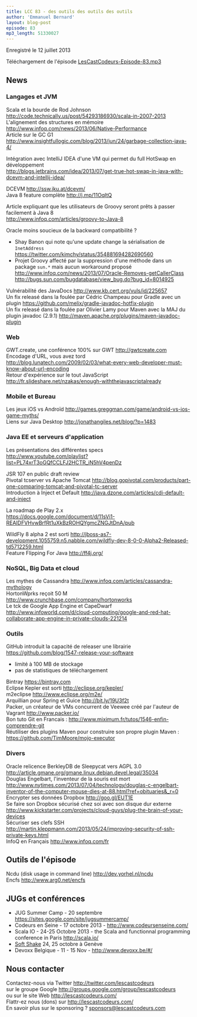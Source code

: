 ```yaml
---
title: LCC 83 - des outils des outils des outils
author: 'Emmanuel Bernard'
layout: blog-post
episode: 83
mp3_length: 51330027
---
```

Enregistré le 12 juillet 2013

Téléchargement de l'épisode [LesCastCodeurs-Episode-83.mp3](http://traffic.libsyn.com/lescastcodeurs/LesCastCodeurs-Episode-83.mp3)

## News

### Langages et JVM

Scala et la bourde de Rod Johnson <http://code.technically.us/post/54293186930/scala-in-2007-2013>  
L'alignement des structures en mémoire <http://www.infoq.com/news/2013/06/Native-Performance>  
Article sur le GC G1 <http://www.insightfullogic.com/blog/2013/jun/24/garbage-collection-java-4/>  

Intégration avec IntelliJ IDEA d'une VM qui permet du full HotSwap en développement  
<http://blogs.jetbrains.com/idea/2013/07/get-true-hot-swap-in-java-with-dcevm-and-intellij-idea/>  

DCEVM <http://ssw.jku.at/dcevm/>  
Java 8 feature complète <http://j.mp/11OqItQ>  

Article expliquant que les utilisateurs de Groovy seront prêts à passer facilement à Java 8  
<http://www.infoq.com/articles/groovy-to-Java-8>  

Oracle moins soucieux de la backward compatibilité ?

- Shay Banon qui note qu'une update change la sérialisation de `InetAddress`  
<https://twitter.com/kimchy/status/354881694282690560>
- Projet Groovy affecté par la suppression d'une méthode dans un package `sun.*` mais aucun workaround proposé  
<http://www.infoq.com/news/2013/07/Oracle-Removes-getCallerClass>  
<http://bugs.sun.com/bugdatabase/view_bug.do?bug_id=8014925>

Vulnérabilité des JavaDocs <http://www.kb.cert.org/vuls/id/225657>  
Un fix releasé dans la foulée par Cédric Champeau pour Gradle avec un plugin <https://github.com/melix/gradle-javadoc-hotfix-plugin>  
Un fix releasé dans la foulée par Olivier Lamy pour Maven avec la MAJ du plugin javadoc (2.9.1) <http://maven.apache.org/plugins/maven-javadoc-plugin>  

### Web

GWT.create, une conférence 100% sur GWT <http://gwtcreate.com>  
Encodage d'URL, vous avez tord <http://blog.lunatech.com/2009/02/03/what-every-web-developer-must-know-about-url-encoding>  
Retour d'expérience sur le tout JavaScript <http://fr.slideshare.net/nzakas/enough-withthejavascriptalready>  

### Mobile et Bureau

Les jeux iOS vs Androïd <http://games.greggman.com/game/android-vs-ios-game-myths/>  
Liens sur Java Desktop <http://jonathangiles.net/blog/?p=1483>  

### Java EE et serveurs d'application

Les présentations des différentes specs  
<http://www.youtube.com/playlist?list=PL74xrT3oGQfCCLFJ2HCTR_iN5hV4penDz>

JSR 107 en public draft review  
Pivotal tcserver vs Apache Tomcat <http://blog.gopivotal.com/products/part-one-comparing-tomcat-and-pivotal-tc-server>  
Introduction à Inject et Default <http://java.dzone.com/articles/cdi-default-and-inject>  

La roadmap de Play 2.x  
<https://docs.google.com/document/d/11sVi1-REAIDFVHvwBrfRt1uXkBzROHQYgmcZNGJtDnA/pub>

WildFly 8 alpha 2 est sorti <http://jboss-as7-development.1055759.n5.nabble.com/wildfly-dev-8-0-0-Alpha2-Released-td5712259.html>  
Feature Flipping For Java <http://ff4j.org/>

### NoSQL, Big Data et cloud

Les mythes de Cassandra <http://www.infoq.com/articles/cassandra-mythology>  
HortonWprks reçoit 50 M <http://www.crunchbase.com/company/hortonworks>  
Le tck de Google App Engine et CapeDwarf <http://www.infoworld.com/d/cloud-computing/google-and-red-hat-collaborate-app-engine-in-private-clouds-221214>  

### Outils

GitHub introduit la capacité de releaser une librairie <https://github.com/blog/1547-release-your-software>  

- limité à 100 MB de stockage
- pas de statistiques de téléchargement

Bintray <https://bintray.com>  
Eclipse Kepler est sorti <http://eclipse.org/kepler/>  
m2eclipse <http://www.eclipse.org/m2e/>  
Arquillian pour Spring et Guice <http://bit.ly/19U3f2t>  
Packer, un créateur de VMs concurrent de Veewee créé par l'auteur de Vagrant <http://www.packer.io/>  
Bon tuto Git en Francais : <http://www.miximum.fr/tutos/1546-enfin-comprendre-git>  
Réutiliser des plugins Maven pour construire son propre plugin Maven : <https://github.com/TimMoore/mojo-executor>  

### Divers

Oracle relicence BerkleyDB de Sleepycat vers AGPL 3.0 <http://article.gmane.org/gmane.linux.debian.devel.legal/35034>  
Douglas Engelbart, l'inventeur de la souris est mort <http://www.nytimes.com/2013/07/04/technology/douglas-c-engelbart-inventor-of-the-computer-mouse-dies-at-88.html?ref=obituaries&_r=0>  
Encrypter ses données Dropbox <http://goo.gl/EUT1E>  
Se faire son Dropbox sécurisé chez soi avec son disque dur externe <http://www.kickstarter.com/projects/cloud-guys/plug-the-brain-of-your-devices>  
Sécuriser ses clefs SSH <http://martin.kleppmann.com/2013/05/24/improving-security-of-ssh-private-keys.html>  
InfoQ en Français <http://www.infoq.com/fr>  

## Outils de l'épisode

Ncdu (disk usage in command line) <http://dev.yorhel.nl/ncdu>  
Encfs <http://www.arg0.net/encfs>  

## JUGs et conférences

- JUG Summer Camp - 20 septembre <https://sites.google.com/site/jugsummercamp/>
- Codeurs en Seine - 17 octobre 2013 - <http://www.codeursenseine.com/>
- Scala IO - 24-25 Octobre 2013 - the Scala and functionnal programming conference in Paris <http://scala.io/>  
- [Soft Shake](http://soft-shake.ch) 24, 25 octobre à Genève
- Devoxx Belgique - 11 - 15 Nov - <http://www.devoxx.be/#/>  

## Nous contacter

Contactez-nous via Twitter <http://twitter.com/lescastcodeurs>  
sur le groupe Google <http://groups.google.com/group/lescastcodeurs>  
ou sur le site Web <http://lescastcodeurs.com/>  
Flattr-ez nous (dons) sur <http://lescastcodeurs.com/>  
En savoir plus sur le sponsoring ? sponsors@lescastcodeurs.com
